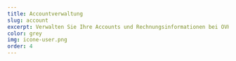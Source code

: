 ```yaml
---
title: Accountverwaltung
slug: account
excerpt: Verwalten Sie Ihre Accounts und Rechnungsinformationen bei OVH
color: grey
img: icone-user.png
order: 4
---
```

